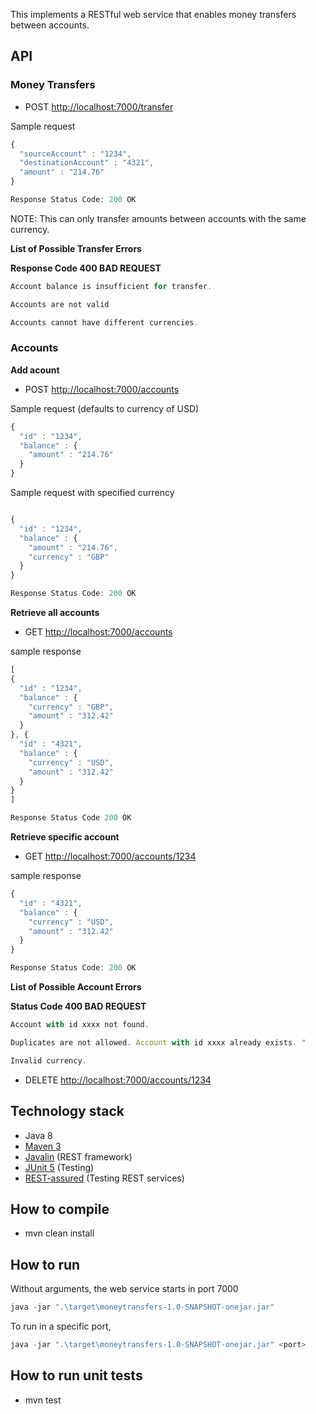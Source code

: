 
This implements a RESTful web service that enables money transfers between accounts.


## API


### Money Transfers


- POST [http://localhost:7000/transfer](http://localhost:7000/transfer)

Sample request
```javascript
{
  "sourceAccount" : "1234",
  "destinationAccount" : "4321",
  "amount" : "214.76"
}
```
```javascript
Response Status Code: 200 OK
```
NOTE: This can only transfer amounts between accounts with the same currency.

__**List of Possible Transfer Errors**__

**Response Code 400 BAD REQUEST**
```javascript
Account balance is insufficient for transfer.
```
```javascript
Accounts are not valid
```
```javascript
Accounts cannot have different currencies.
```

### Accounts


__Add acount__

- POST [http://localhost:7000/accounts](http://localhost:7000/accounts)

Sample request (defaults to currency of USD)
```javascript
{
  "id" : "1234",
  "balance" : {
    "amount" : "214.76"
  }
}
```

Sample request with specified currency
```javascript

{
  "id" : "1234",
  "balance" : {
    "amount" : "214.76",
    "currency" : "GBP"
  }
}
```
```javascript
Response Status Code: 200 OK
```

__Retrieve all accounts__
- GET [http://localhost:7000/accounts](http://localhost:7000/accounts)

sample response

```javascript
[
{
  "id" : "1234",
  "balance" : {
    "currency" : "GBP",
    "amount" : "312.42"
  }
}, {
  "id" : "4321",
  "balance" : {
    "currency" : "USD",
    "amount" : "312.42"
  }
}
]
```
```javascript
Response Status Code 200 OK
```

__Retrieve specific account__

- GET [http://localhost:7000/accounts/1234](http://localhost:7000/accounts/1234)

sample response
```javascript
{
  "id" : "4321",
  "balance" : {
    "currency" : "USD",
    "amount" : "312.42"
  }
}
```
```javascript
Response Status Code: 200 OK
```

__**List of Possible Account Errors**__

**Status Code 400 BAD REQUEST**

```javascript
Account with id xxxx not found.
```
```javascript
Duplicates are not allowed. Account with id xxxx already exists. "
```
```javascript
Invalid currency.
```

- DELETE [http://localhost:7000/accounts/1234](http://localhost:9999/accounts/1234)


## Technology stack
- Java 8
- [Maven 3](https://maven.apache.org/)
- [Javalin](https://javalin.io/) (REST framework)
- [JUnit 5](https://junit.org/junit5/) (Testing)
- [REST-assured](http://rest-assured.io/) (Testing REST services)

## How to compile
- mvn clean install

## How to run
Without arguments, the web service starts in port 7000
```javascript
java -jar ".\target\moneytransfers-1.0-SNAPSHOT-onejar.jar"
````
To run in a specific port,
```javascript
java -jar ".\target\moneytransfers-1.0-SNAPSHOT-onejar.jar" <port>
````

## How to run unit tests
- mvn test

